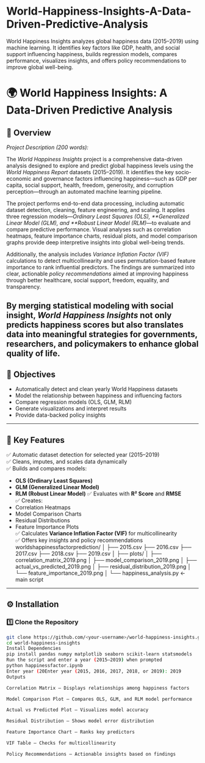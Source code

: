 # World-Happiness-Insights-A-Data-Driven-Predictive-Analysis
World Happiness Insights analyzes global happiness data (2015–2019) using machine learning. It identifies key factors like GDP, health, and social support influencing happiness, builds regression models, compares performance, visualizes insights, and offers policy recommendations to improve global well-being.
# 🌍 World Happiness Insights: A Data-Driven Predictive Analysis

## 📖 Overview
*Project Description (200 words):*

The *World Happiness Insights* project is a comprehensive data-driven analysis designed to explore and predict global happiness levels using the *World Happiness Report* datasets (2015–2019). It identifies the key socio-economic and governance factors influencing happiness—such as GDP per capita, social support, health, freedom, generosity, and corruption perception—through an automated machine learning pipeline.

The project performs end-to-end data processing, including automatic dataset detection, cleaning, feature engineering, and scaling. It applies three regression models—*Ordinary Least Squares (OLS), **Generalized Linear Model (GLM), and **Robust Linear Model (RLM)*—to evaluate and compare predictive performance. Visual analyses such as correlation heatmaps, feature importance charts, residual plots, and model comparison graphs provide deep interpretive insights into global well-being trends.

Additionally, the analysis includes *Variance Inflation Factor (VIF)* calculations to detect multicollinearity and uses permutation-based feature importance to rank influential predictors. The findings are summarized into clear, actionable *policy recommendations* aimed at improving happiness through better healthcare, social support, freedom, equality, and transparency.

By merging statistical modeling with social insight, *World Happiness Insights* not only predicts happiness scores but also translates data into meaningful strategies for governments, researchers, and policymakers to enhance global quality of life.
---

## 🎯 Objectives
- Automatically detect and clean yearly World Happiness datasets  
- Model the relationship between happiness and influencing factors  
- Compare regression models (OLS, GLM, RLM)  
- Generate visualizations and interpret results  
- Provide data-backed policy insights  

---

## 🧩 Key Features
✅ Automatic dataset detection for selected year (2015–2019)  
✅ Cleans, imputes, and scales data dynamically  
✅ Builds and compares models:
   - **OLS (Ordinary Least Squares)**
   - **GLM (Generalized Linear Model)**
   - **RLM (Robust Linear Model)**
✅ Evaluates with **R² Score** and **RMSE**  
✅ Creates:
   - Correlation Heatmaps  
   - Model Comparison Charts  
   - Residual Distributions  
   - Feature Importance Plots  
✅ Calculates **Variance Inflation Factor (VIF)** for multicollinearity  
✅ Offers key insights and policy recommendations
worldshappinessfactorprediction/
│
├── 2015.csv
├── 2016.csv
├── 2017.csv
├── 2018.csv
├── 2019.csv
│
├── plots/
│ ├── correlation_matrix_2019.png
│ ├── model_comparison_2019.png
│ ├── actual_vs_predicted_2019.png
│ ├── residual_distribution_2019.png
│ └── feature_importance_2019.png
│
└── happiness_analysis.py ← main script

---

## ⚙️ Installation

### 1️⃣ Clone the Repository
```bash
git clone https://github.com/<your-username>/world-happiness-insights.git
cd world-happiness-insights
Install Dependencies
pip install pandas numpy matplotlib seaborn scikit-learn statsmodels
Run the script and enter a year (2015–2019) when prompted
python happinessfactor.ipynb
Enter year (20Enter year (2015, 2016, 2017, 2018, or 2019): 2019
Outputs

Correlation Matrix – Displays relationships among happiness factors

Model Comparison Plot – Compares OLS, GLM, and RLM model performance

Actual vs Predicted Plot – Visualizes model accuracy

Residual Distribution – Shows model error distribution

Feature Importance Chart – Ranks key predictors

VIF Table – Checks for multicollinearity

Policy Recommendations – Actionable insights based on findings



